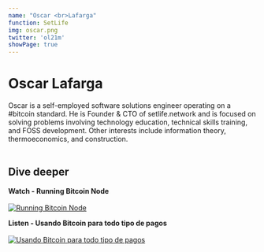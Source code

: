 ```yaml
---
name: "Oscar <br>Lafarga"
function: SetLife
img: oscar.png
twitter: 'ol21m'
showPage: true
---
```


# Oscar Lafarga
 
Oscar is a self-employed software solutions engineer operating on a #bitcoin standard. He is Founder & CTO of setlife.network and is focused on solving problems involving technology education, technical skills training, and FOSS development. Other interests include information theory, thermoeconomics, and construction.
<br><br>

## Dive deeper


<div class="grid grid-cols-2 gap-5">
<div class="p-3 my-2">

**Watch - Running Bitcoin Node**  <br><br>
[![Running Bitcoin Node](/content/oscar1.png)](https://www.youtube.com/watch?v=UAssdEtTvaw/)
</div>

<div class="p-3 my-2">

**Listen - Usando Bitcoin para todo tipo de pagos**  <br><br>
[![Usando Bitcoin para todo tipo de pagos](/content/oscar2.png)](https://albertomera.org/un-podcast-sobre-bitcoin/oscar-lafarga-usando-bitcoin-para-todo-tipo-de-pagos//)
</div>

</div>

<br>






